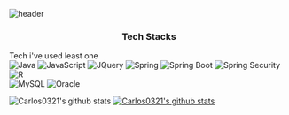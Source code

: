 ![header](https://capsule-render.vercel.app/api?type=wave&color=auto&height=300&section=header&text=capsule%20render&fontSize=90)
<h3 align="center">Tech Stacks</h3>

Tech i've used least one <br/>
<img alt ="Java" src="img.shields.io/badge/Java-007396.svg?style=for-the-badge&logo=Java&logoColor=white"/>  <img alt ="JavaScript" src="img.shields.io/badge/JavaScript-F7DF1E.svg?style=for-the-badge&logo=JavaScript&logoColor=white"/>   <img alt ="JQuery" src="img.shields.io/badge/JQuery-0769AD.svg?style=for-the-badge&logo=JQuery&logoColor=white"/> 
 <img alt ="Spring" src="img.shields.io/badge/Spring-6DB33F.svg?style=for-the-badge&logo=Spring&logoColor=white"/> 
  <img alt ="Spring Boot" src="img.shields.io/badge/Spring Boot-6DB33F.svg?style=for-the-badge&logo=Spring Boot&logoColor=white"/> <img alt ="Spring Security" src="img.shields.io/badge/Spring Security-6DB33F.svg?style=for-the-badge&logo=Spring Security&logoColor=white"/> 
![R](https://img.shields.io/badge/r-%23276DC3.svg?style=for-the-badge&logo=r&logoColor=white)  
![MySQL](https://img.shields.io/badge/mysql-%2300f.svg?style=for-the-badge&logo=mysql&logoColor=white) 
 <img alt ="Oracle" src="img.shields.io/badge/Oracle-F80000.svg?style=for-the-badge&logo=Oracle&logoColor=white"/> 

![Carlos0321's github stats](https://github-readme-stats.vercel.app/api?username=Carlos0321&show_icons=true)
[![Carlos0321's github stats](https://github-readme-stats.vercel.app/api/top-langs/?username=Carlos0321&show_icons=true&hide_border=true&title_color=004386&icon_color=004386&layout=compact)](https://github.com/Carlos0321)
